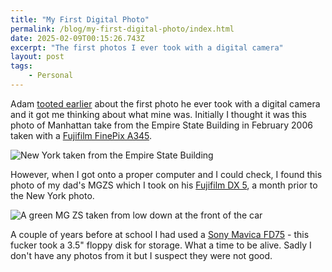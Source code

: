 ```yaml
---
title: "My First Digital Photo"
permalink: /blog/my-first-digital-photo/index.html
date: 2025-02-09T00:15:26.743Z
excerpt: "The first photos I ever took with a digital camera"
layout: post
tags:
    - Personal
---
```


Adam [tooted earlier](https://social.lol/@adam/113969207723093283) about the first photo he ever took with a digital camera and it got me thinking about what mine was. Initially I thought it was this photo of Manhattan take from the Empire State Building in February 2006 taken with a [Fujifilm FinePix A345](https://www.dpreview.com/products/fujifilm/compacts/fuji_finepixa345z).

![New York taken from the Empire State Building](https://cdn.rknight.me/site/2025/2006-02-24-new-york.jpg)

However, when I got onto a proper computer and I could check, I found this photo of my dad's MGZS which I took on his [Fujifilm DX 5](https://www.digitalkameramuseum.de/en/cameras/item/fujifilm-dx-5), a month prior to the New York photo. 

![A green MG ZS taken from low down at the front of the car](https://cdn.rknight.me/site/2025/2006-01-27-mg-zs.jpg)

A couple of years before at school I had used a [Sony Mavica FD75](http://camera-wiki.org/wiki/Sony_Mavica_FD75) - this fucker took a 3.5" floppy disk for storage. What a time to be alive. Sadly I don't have any photos from it but I suspect they were not good.
